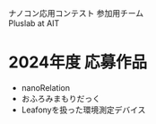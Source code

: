 ナノコン応用コンテスト 参加用チーム  
Pluslab at AIT

# 2024年度 応募作品
- nanoRelation
- おふろみまもりだっく
- Leafonyを扱った環境測定デバイス
